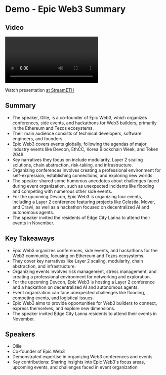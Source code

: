 # Demo - Epic Web3 Summary

## Video
<video id="video" controls></video>
<script src="https://vod-cdn.lp-playback.studio/raw/jxf4iblf6wlsyor6526t4tcmtmqa/catalyst-vod-com/hls/9b38qejl0mwtz9yc/index.m3u8"></script>
<script>
  var video = document.getElementById('video');
  var videoSrc = 'https://vod-cdn.lp-playback.studio/raw/jxf4iblf6wlsyor6526t4tcmtmqa/catalyst-vod-com/hls/9b38qejl0mwtz9yc/index.m3u8';
  if (Hls.isSupported()) {
    var hls = new Hls();
    hls.loadSource(videoSrc);
    hls.attachMedia(video);
  }
  else if (video.canPlayType('application/vnd.apple.mpegurl')) {
    video.src = videoSrc;
  }
</script>

Watch presentation [at StreamETH](https://streameth.org/edge_city/watch?session=670ca1b52f3849fecfba447f)

## Summary
- The speaker, Ollie, is a co-founder of Epic Web3, which organizes conferences, side events, and hackathons for Web3 builders, primarily in the Ethereum and Tezos ecosystems.
- Their main audience consists of technical developers, software engineers, and founders.
- Epic Web3 covers events globally, following the agendas of major industry events like Devcon, EthCC, Korea Blockchain Week, and Token 2049.
- Key narratives they focus on include modularity, Layer 2 scaling solutions, chain abstraction, risk-taking, and infrastructure.
- Organizing conferences involves creating a professional environment for self-expression, establishing connections, and exploring new worlds.
- The speaker shared some humorous anecdotes about challenges faced during event organization, such as unexpected incidents like flooding and competing with numerous other side events.
- For the upcoming Devcon, Epic Web3 is organizing four events, including a Layer 2 conference featuring projects like Celestia, Mover, and Crawl, as well as a hackathon focused on decentralized AI and autonomous agents.
- The speaker invited the residents of Edge City Lanna to attend their events in November.

## Key Takeaways
- Epic Web3 organizes conferences, side events, and hackathons for the Web3 community, focusing on Ethereum and Tezos ecosystems.
- They cover key narratives like Layer 2 scaling, modularity, chain abstraction, and infrastructure.
- Organizing events involves risk management, stress management, and creating a professional environment for networking and exploration.
- For the upcoming Devcon, Epic Web3 is hosting a Layer 2 conference and a hackathon on decentralized AI and autonomous agents.
- Event organization can face unexpected challenges like flooding, competing events, and logistical issues.
- Epic Web3 aims to provide opportunities for Web3 builders to connect, express themselves, and explore new dimensions.
- The speaker invited Edge City Lanna residents to attend their events in November.

## Speakers
- Ollie
- Co-founder of Epic Web3
- Demonstrated expertise in organizing Web3 conferences and events
- Key contributions: Sharing insights into Epic Web3's focus areas, upcoming events, and challenges faced in event organization

